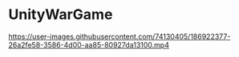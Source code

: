 # UnityWarGame












https://user-images.githubusercontent.com/74130405/186922377-26a2fe58-3586-4d00-aa85-80927da13100.mp4

